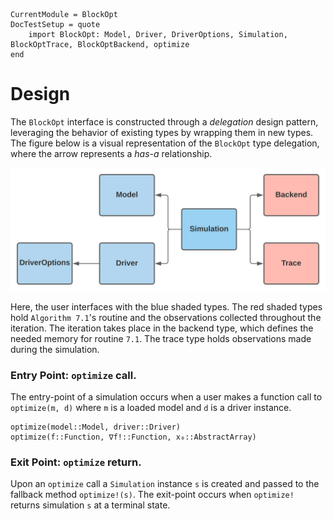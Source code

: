 ```@meta
CurrentModule = BlockOpt
DocTestSetup = quote
    import BlockOpt: Model, Driver, DriverOptions, Simulation, BlockOptTrace, BlockOptBackend, optimize
end
```

# Design

The `BlockOpt` interface is constructed through a _delegation_ design pattern,
leveraging the behavior of existing types by wrapping them in new types. The figure
below is a visual representation of the `BlockOpt` type delegation, where the arrow
represents a _has-a_ relationship. 
 
![](../assets/design.svg)

Here, the user interfaces with the blue shaded types. The red shaded types hold 
`Algorithm 7.1`'s routine and the observations collected throughout the iteration.
The iteration takes place in the backend type, which defines the needed memory for routine `7.1`.
The trace type holds observations made during the simulation.


### Entry Point: `optimize` call.
The entry-point of a simulation occurs when a user makes a function call to `optimize(m, d)` where
`m` is a loaded model and `d` is a driver instance.


```@docs
optimize(model::Model, driver::Driver)
optimize(f::Function, ∇f!::Function, x₀::AbstractArray)
```

### Exit Point: `optimize` return. 
Upon an `optimize` call a `Simulation` instance `s` is created and passed to
the fallback method `optimize!(s)`. The exit-point occurs when `optimize!` returns 
simulation `s` at a terminal state. 